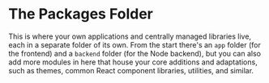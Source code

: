 # The Packages Folder
This is where your own applications and centrally managed libraries live, each
in a separate folder of its own.
From the start there's an `app` folder (for the frontend) and a `backend` folder
(for the Node backend), but you can also add more modules in here that house
your core additions and adaptations, such as themes, common React component
libraries, utilities, and similar.